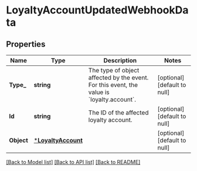 # LoyaltyAccountUpdatedWebhookData

## Properties

 Name       | Type                                     | Description                                                                                         | Notes                        
------------|------------------------------------------|-----------------------------------------------------------------------------------------------------|------------------------------
 **Type_**  | **string**                               | The type of object affected by the event. For this event, the value is &#x60;loyalty.account&#x60;. | [optional] [default to null] 
 **Id**     | **string**                               | The ID of the affected loyalty account.                                                             | [optional] [default to null] 
 **Object** | [***LoyaltyAccount**](LoyaltyAccount.md) |                                                                                                     | [optional] [default to null] 

[[Back to Model list]](../README.md#documentation-for-models) [[Back to API list]](../README.md#documentation-for-api-endpoints) [[Back to README]](../README.md)

